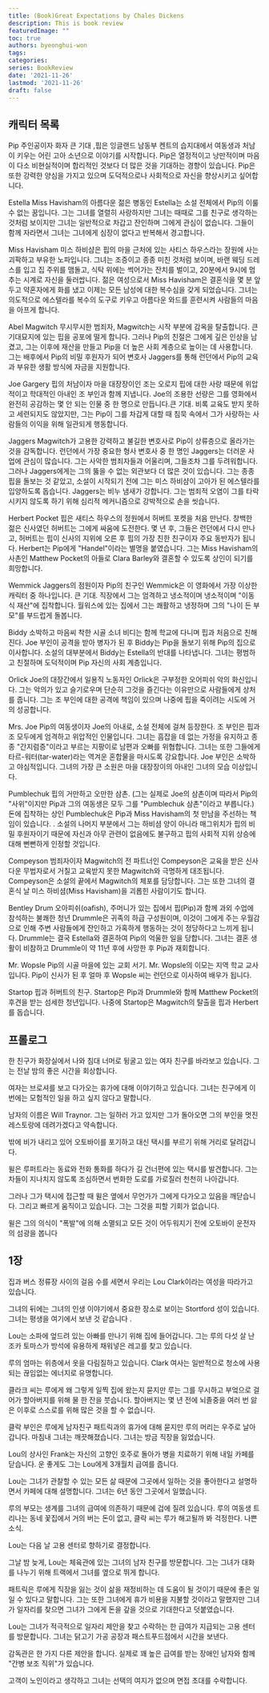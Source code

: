 ```yaml
---
title: (Book)Great Expectations by Chales Dickens
description: This is book review 
featuredImage: ""
toc: true
authors: byeonghui-won
tags:
categories: 
series: BookReview
date: '2021-11-26'
lastmod: '2021-11-26'
draft: false
---
```


## 캐릭터 목록

Pip 
주인공이자 화자 큰 기대 ,핍은 잉글랜드 남동부 켄트의 습지대에서 여동생과 처남이 키우는 어린 고아 소년으로 이야기를 시작합니다. Pip은 열정적이고 낭만적이며 마음이 다소 비현실적이며 합리적인 것보다 더 많은 것을 기대하는 경향이 있습니다. Pip은 또한 강력한 양심을 가지고 있으며 도덕적으로나 사회적으로 자신을 향상시키고 싶어합니다.

Estella
Miss Havisham의 아름다운 젊은 병동인 Estella는 소설 전체에서 Pip의 이룰 수 없는 꿈입니다. 그는 그녀를 열렬히 사랑하지만 그녀는 때때로 그를 친구로 생각하는 것처럼 보이지만 그녀는 일반적으로 차갑고 잔인하며 그에게 관심이 없습니다. 그들이 함께 자라면서 그녀는 그녀에게 심장이 없다고 반복해서 경고합니다.

Miss Havisham
미스 하비샴은 핍의 마을 근처에 있는 사티스 하우스라는 장원에 사는 괴팍하고 부유한 노파입니다. 그녀는 조증이고 종종 미친 것처럼 보이며, 바랜 웨딩 드레스를 입고 집 주위를 맴돌고, 식탁 위에는 썩어가는 잔치를 벌이고, 20분에서 9시에 멈추는 시계로 자신을 둘러쌉니다. 젊은 여성으로서 Miss Havisham은 결혼식을 몇 분 앞두고 약혼자에게 화를 냈고 이제는 모든 남성에 대한 복수심을 갖게 되었습니다. 그녀는 의도적으로 에스텔라를 복수의 도구로 키우고 아름다운 와드를 훈련시켜 사람들의 마음을 아프게 합니다.



Abel Magwitch
무시무시한 범죄자, Magwitch는 시작 부분에 감옥을 탈출합니다. 큰 기대묘지에 있는 핍을 공포에 떨게 합니다. 그러나 Pip의 친절은 그에게 깊은 인상을 남겼고, 그는 이후에 재산을 만들고 Pip을 더 높은 사회 계층으로 높이는 데 사용합니다. 그는 배후에서 Pip의 비밀 후원자가 되어 변호사 Jaggers를 통해 런던에서 Pip의 교육과 부유한 생활 방식에 자금을 지원합니다.

Joe Gargery
핍의 처남이자 마을 대장장이인 조는 오로지 핍에 대한 사랑 때문에 위압적이고 학대적인 아내인 조 부인과 함께 지냅니다. Joe의 조용한 선량은 그를 영화에서 완전히 공감하는 몇 안 되는 인물 중 한 명으로 만듭니다.큰 기대. 비록 교육도 받지 못하고 세련되지도 않았지만, 그는 Pip이 그를 차갑게 대할 때 침묵 속에서 그가 사랑하는 사람들의 이익을 위해 일관되게 행동합니다.

Jaggers
Magwitch가 고용한 강력하고 불길한 변호사로 Pip이 상류층으로 올라가는 것을 감독합니다. 런던에서 가장 중요한 형사 변호사 중 한 명인 Jaggers는 더러운 사업에 관심이 많습니다. 그는 사악한 범죄자들과 어울리며, 그들조차 그를 두려워합니다. 그러나 Jaggers에게는 그의 뚫을 수 없는 외관보다 더 많은 것이 있습니다. 그는 종종 핍을 돌보는 것 같았고, 소설이 시작되기 전에 그는 미스 하비샴이 고아가 된 에스텔라를 입양하도록 돕습니다. Jaggers는 비누 냄새가 강합니다. 그는 범죄적 오염이 그를 타락시키지 않도록 하기 위해 심리적 메커니즘으로 강박적으로 손을 씻습니다.

Herbert Pocket
핍은 새티스 하우스의 정원에서 허버트 포켓을 처음 만난다. 창백한 젊은 신사였던 허버트는 그에게 싸움에 도전한다. 몇 년 후, 그들은 런던에서 다시 만나고, 허버트는 핍이 신사의 지위에 오른 후 핍의 가장 친한 친구이자 주요 동반자가 됩니다. Herbert는 Pip에게 "Handel"이라는 별명을 붙였습니다. 그는 Miss Havisham의 사촌인 Matthew Pocket의 아들로 Clara Barley와 결혼할 수 있도록 상인이 되기를 희망합니다.

Wemmick
Jaggers의 점원이자 Pip의 친구인 Wemmick은 이 영화에서 가장 이상한 캐릭터 중 하나입니다. 큰 기대. 직장에서 그는 엄격하고 냉소적이며 냉소적이며 "이동식 재산"에 집착합니다. 월워스에 있는 집에서 그는 쾌활하고 냉정하며 그의 "나이 든 부모"를 부드럽게 돌봅니다.

Biddy
소박하고 마음씨 착한 시골 소녀 비디는 함께 학교에 다니며 핍과 처음으로 친해진다. Joe 부인이 공격을 받아 병자가 된 후 Biddy는 Pip을 돌보기 위해 Pip의 집으로 이사합니다. 소설의 대부분에서 Biddy는 Estella의 반대를 나타냅니다. 그녀는 평범하고 친절하며 도덕적이며 Pip 자신의 사회 계층입니다.

Orlick
Joe의 대장간에서 일용직 노동자인 Orlick은 구부정한 오어피쉬 악의 화신입니다. 그는 악의가 있고 슬기로우며 단순히 그것을 즐긴다는 이유만으로 사람들에게 상처를 줍니다. 그는 조 부인에 대한 공격에 책임이 있으며 나중에 핍을 죽이려는 시도에 거의 성공합니다.

Mrs. Joe
Pip의 여동생이자 Joe의 아내로, 소설 전체에 걸쳐 등장한다. 조 부인은 핍과 조 모두에게 엄격하고 위압적인 인물입니다. 그녀는 흠잡을 데 없는 가정을 유지하고 종종 "간지럼증"이라고 부르는 지팡이로 남편과 오빠를 위협합니다. 그녀는 또한 그들에게 타르-워터(tar-water)라는 역겨운 혼합물을 마시도록 강요합니다. Joe 부인은 소박하고 야심적입니다. 그녀의 가장 큰 소원은 마을 대장장이의 아내인 그녀의 모습 이상입니다.

Pumblechuk
핍의 거만하고 오만한 삼촌. (그는 실제로 Joe의 삼촌이며 따라서 Pip의 "사위"이지만 Pip과 그의 여동생은 모두 그를 "Pumblechuk 삼촌"이라고 부릅니다.) 돈에 집착하는 상인 Pumblechuk은 Pip과 Miss Havisham의 첫 만남을 주선하는 책임이 있습니다. . 소설의 나머지 부분에서 그는 하비셤 양이 아니라 매그위치가 핍의 비밀 후원자이기 때문에 자신과 아무 관련이 없음에도 불구하고 핍의 사회적 지위 상승에 대해 뻔뻔하게 인정할 것입니다.

Compeyson
범죄자이자 Magwitch의 전 파트너인 Compeyson은 교육을 받은 신사다운 무법자로서 거칠고 교육받지 못한 Magwitch와 극명하게 대조됩니다. Compeyson은 소설의 끝에서 Magwitch의 체포를 담당합니다. 그는 또한 그녀의 결혼식 날 미스 하비셤(Miss Havisham)을 괴롭힌 사람이기도 합니다.

Bentley Drum
오아피쉬(oafish), 주머니가 있는 집에서 핍(Pip)과 함께 과외 수업에 참석하는 불쾌한 청년 Drummle은 귀족의 하급 구성원이며, 이것이 그에게 주는 우월감으로 인해 주변 사람들에게 잔인하고 가혹하게 행동하는 것이 정당하다고 느끼게 됩니다. Drummle는 결국 Estella와 결혼하여 Pip의 억울한 일을 당합니다. 그녀는 결혼 생활이 비참하고 Drummle이 약 11년 후에 사망한 후 Pip과 재회합니다.

Mr. Wopsle
Pip의 시골 마을에 있는 교회 서기. Mr. Wopsle의 이모는 지역 학교 교사입니다. Pip이 신사가 된 후 얼마 후 Wopsle 씨는 런던으로 이사하여 배우가 됩니다.

Startop
핍과 허버트의 친구. Startop은 Pip과 Drummle와 함께 Matthew Pocket의 후견을 받는 섬세한 청년입니다. 나중에 Startop은 Magwitch의 탈출을 핍과 Herbert를 돕습니다.




## 프롤로그

한 친구가 화장실에서 나와 침대 너머로 뒹굴고 있는 여자 친구를 바라보고 있습니다. 그는 전날 밤의 좋은 시간을 회상합니다. 

여자는 브로셔를 보고 다가오는 휴가에 대해 이야기하고 있습니다. 그녀는 친구에게 이번에는 모험적인 일을 하고 싶지 않다고 말합니다.

남자의 이름은 Will Traynor. 그는 일하러 가고 있지만 그가 돌아오면 그의 부인을 멋진 레스토랑에 데려가겠다고 약속합니다.

밖에 비가 내리고 있어 오토바이를 포기하고 대신 택시를 부르기 위해 거리로 달려갑니다.

윌은 루퍼트라는 동료와 전화 통화를 하다가 길 건너편에 있는 택시를 발견합니다. 그는 차들이 지나치지 않도록 조심하면서 번화한 도로를 가로질러 천천히 나아갑니다.

그러나 그가 택시에 접근할 때 윌은 옆에서 무언가가 그에게 다가오고 있음을 깨닫습니다. 그리고 빠르게 움직이고 있습니다. 그는 그것을 피할 기회가 없습니다.

윌은 그의 의식이 "폭발"에 의해 소멸되고 모든 것이 어두워지기 전에 오토바이 운전자의 섬광을 봅니다

## 1장 

집과 버스 정류장 사이의 걸음 수를 세면서 우리는 Lou Clark이라는 여성을 따라가고 있습니다. 

그녀의 뒤에는 그녀의 인생 이야기에서 중요한 장소로 보이는 Stortford 성이 있습니다. 그녀는 평생을 여기에서 보낸 것 같습니다 . 

Lou는 소파에 엎드려 있는 아빠를 만나기 위해 집에 들어갑니다. 그는 루의 다섯 살 난 조카 토마스가 방석에 유용하게 채워넣은 레고를 찾고 있습니다.

루의 엄마는 위층에서 옷을 다림질하고 있습니다. Clark 여사는 일반적으로 청소에 사용되는 끊임없는 에너지로 유명합니다.

클라크 씨는 루에게 왜 그렇게 일찍 집에 왔는지 묻지만 루는 그를 무시하고 부엌으로 걸어가 할아버지를 위해 물 한 잔을 붓습니다. 할아버지는 몇 년 전에 뇌졸중을 여러 번 앓은 이후로 스스로를 위해 많은 것을 할 수 없습니다.

클락 부인은 루에게 남자친구 패트릭과의 휴가에 대해 묻지만 루의 머리는 우주로 날아갑니다. 마침내 그녀는 깨끗해졌습니다. 그녀는 방금 직장을 잃었습니다.

Lou의 상사인 Frank는 자신의 고향인 호주로 돌아가 병을 치료하기 위해 내일 카페를 닫습니다. 운 좋게도 그는 Lou에게 3개월치 급여를 줍니다.

Lou는 그녀가 관찰할 수 있는 모든 삶 때문에 그곳에서 일하는 것을 좋아한다고 설명하면서 카페에 대해 설명합니다. 그녀는 6년 동안 그곳에서 일했습니다.

루의 부모는 생계를 그녀의 급여에 의존하기 때문에 겁에 질려 있습니다. 루의 여동생 트리나는 동네 꽃집에서 거의 버는 돈이 없고, 클락 씨는 루가 해고될까 봐 걱정한다. 나쁜 소식.

Lou는 다음 날 고용 센터로 향하기로 결정합니다.

그날 밤 늦게, Lou는 체육관에 있는 그녀의 남자 친구를 방문합니다. 그는 그녀가 대화를 나누기 위해 트랙에서 그녀를 옆으로 뛰게 합니다.

패트릭은 루에게 직장을 잃는 것이 삶을 재정비하는 데 도움이 될 것이기 때문에 좋은 일일 수 있다고 말합니다. 그는 또한 그녀에게 휴가 비용을 지불할 것이라고 말했지만 그녀가 일자리를 찾으면 그녀가 그에게 돈을 갚을 것으로 기대한다고 덧붙였습니다.

Lou는 그녀가 적극적으로 일자리 제안을 찾고 수락하는 한 급여가 지급되는 고용 센터를 방문합니다. 그녀는 닭고기 가공 공장과 패스트푸드점에서 시간을 보낸다.

감독관은 한 가지 다른 제안을 합니다. 실제로 꽤 높은 급여를 받는 장애인 남자와 함께 "간병 보조 직위"가 있습니다.

고객이 노인이라고 생각하고 그녀는 선택의 여지가 없으며 면접 초대를 수락합니다.

## 




## 




## 




## 




## 




